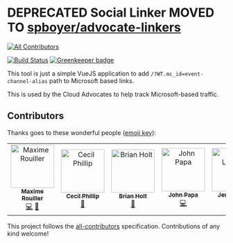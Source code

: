 
# DEPRECATED Social Linker MOVED TO [spboyer/advocate-linkers](https://github.com/spboyer/advocate-linkers)
[![All Contributors](https://img.shields.io/badge/all_contributors-6-orange.svg?style=flat-square)](#contributors)


[![Build Status](https://dev.azure.com/shayneboyer/social-linker/_apis/build/status/spboyer.social-linker?branchName=master)](https://dev.azure.com/shayneboyer/social-linker/_build/latest?definitionId=2&branchName=master) [![Greenkeeper badge](https://badges.greenkeeper.io/spboyer/social-linker.svg)](https://greenkeeper.io/)

This tool is just a simple VueJS application to add `/?WT.mc_id=event-channel-alias` path to Microsoft based links.

This is used by the Cloud Advocates to help track Microsoft-based traffic.

## Contributors

Thanks goes to these wonderful people ([emoji key](https://allcontributors.org/docs/en/emoji-key)):

<!-- ALL-CONTRIBUTORS-LIST:START - Do not remove or modify this section -->
<!-- prettier-ignore -->
<table><tr><td align="center"><a href="https://blog.maximerouiller.com"><img src="https://avatars1.githubusercontent.com/u/209384?v=4" width="100px;" alt="Maxime Rouiller"/><br /><sub><b>Maxime Rouiller</b></sub></a><br /><a href="https://github.com/spboyer/social-linker/commits?author=MaximRouiller" title="Code">💻</a> <a href="#ideas-MaximRouiller" title="Ideas, Planning, & Feedback">🤔</a></td><td align="center"><a href="http://cecilphillip.com"><img src="https://avatars1.githubusercontent.com/u/350882?v=4" width="100px;" alt="Cecil Phillip"/><br /><sub><b>Cecil Phillip</b></sub></a><br /><a href="#maintenance-cecilphillip" title="Maintenance">🚧</a></td><td align="center"><a href="http://brianholt.dev"><img src="https://avatars1.githubusercontent.com/u/999523?v=4" width="100px;" alt="Brian Holt"/><br /><sub><b>Brian Holt</b></sub></a><br /><a href="#review-btholt" title="Reviewed Pull Requests">👀</a></td><td align="center"><a href="http://johnpapa.net"><img src="https://avatars2.githubusercontent.com/u/1202528?v=4" width="100px;" alt="John Papa"/><br /><sub><b>John Papa</b></sub></a><br /><a href="https://github.com/spboyer/social-linker/commits?author=johnpapa" title="Code">💻</a></td><td align="center"><a href="http://www.jenlooper.com"><img src="https://avatars2.githubusercontent.com/u/1450004?v=4" width="100px;" alt="Jen Looper"/><br /><sub><b>Jen Looper</b></sub></a><br /><a href="#design-jlooper" title="Design">🎨</a> <a href="https://github.com/spboyer/social-linker/commits?author=jlooper" title="Code">💻</a></td><td align="center"><a href="https://www.microsoft.com/?WT.mc_id=dotnet-0000-shboyer"><img src="https://avatars3.githubusercontent.com/u/41356020?v=4" width="100px;" alt="Sonia Cuff"/><br /><sub><b>Sonia Cuff</b></sub></a><br /><a href="#ideas-scuffy" title="Ideas, Planning, & Feedback">🤔</a></td></tr></table>

<!-- ALL-CONTRIBUTORS-LIST:END -->

This project follows the [all-contributors](https://github.com/all-contributors/all-contributors) specification. Contributions of any kind welcome!
